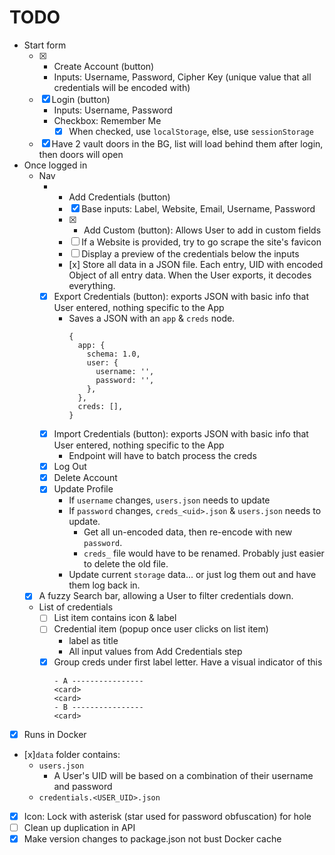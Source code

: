 # TODO

- Start form
  - [x] + Create Account (button)
    - Inputs: Username, Password, Cipher Key (unique value that all credentials will be encoded with)
  - [x] Login (button)
    - Inputs: Username, Password
    - Checkbox: Remember Me
      - [x] ‎When checked, use `localStorage`, else, use `sessionStorage`
  - [x] Have 2 vault doors in the BG, list will load behind them after login, then doors will open 
- Once logged in
  - Nav
    - + Add Credentials (button)
      - [x] Base inputs: Label, Website, Email, Username, Password
      - [x] + Add Custom (button): Allows User to add in custom fields
      - [ ] If a Website is provided, try to go scrape the site's favicon
      - [ ] Display a preview of the credentials below the inputs
      - ‎[x] Store all data in a JSON file. Each entry, UID with encoded Object of all entry data. When the User exports, it decodes everything. 
    - [x] Export Credentials (button): exports JSON with basic info that User entered, nothing specific to the App
      - Saves a JSON with an `app` & `creds` node.
        ```
        {
          app: {
            schema: 1.0,
            user: {
              username: '',
              password: '',
            },
          },
          creds: [],  
        }
        ```
    - [x] Import Credentials (button): exports JSON with basic info that User entered, nothing specific to the App
      - Endpoint will have to batch process the creds
    - [x] Log Out
    - [x] Delete Account
    - [x] Update Profile
      - If `username` changes, `users.json` needs to update
      - If `password` changes, `creds_<uid>.json` & `users.json` needs to update.
        - Get all un-encoded data, then re-encode with new `password`.
        - `creds_` file would have to be renamed. Probably just easier to delete the old file.
      - Update current `storage` data... or just log them out and have them log back in.
  - [x] A fuzzy Search bar, allowing a User to filter credentials down.
  - List of credentials
    - [ ] List item contains icon & label
    - [ ] Credential item (popup once user clicks on list item)
      - label as title
      - All input values from Add Credentials step
    - [x] Group creds under first label letter. Have a visual indicator of this
      ```
      - A ----------------
      <card>
      <card>
      - B ----------------
      <card>
      ```
- [x] Runs in Docker
- [x]‎`data` folder contains:
  - ‎`users.json`
    - ‎A User's UID will be based on a combination of their username and password
  - ‎`credentials.<USER_UID>.json`
- [x] Icon: Lock with asterisk (star used for password obfuscation) for hole
- [ ] Clean up duplication in API
- [x] Make version changes to package.json not bust Docker cache
